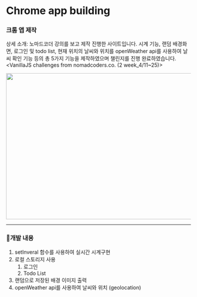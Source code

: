 # Chrome app building

### 크롬 앱 제작
상세 소개: 노마드코더 강의를 보고 제작 진행한 사이트입니다. 시계 기능, 랜덤 배경화면, 로그인 및 todo list, 현재 위치의 날씨와 위치를 openWeather api를 사용하여 날씨 확인 기능 등의 총 5가지 기능을 제작하였으며 챌린지를 진행 완료하였습니다.  
<VanillaJS challenges from nomadcoders.co. (2 week_4/11~25)>

<img src="https://user-images.githubusercontent.com/26360179/196092819-9942faac-8ea0-436c-8ab3-7819b6d283aa.gif" width=600 height=400 />

---

### 👣개발 내용

1. setInveral 함수를 사용하여 실시간 시계구현
2. 로컬 스토리지 사용
    1. 로그인
    2. Todo List
3. 랜덤으로 저장된 배경 이미지 출력
4. openWeather api를 사용하여 날씨와 위치 (geolocation)
